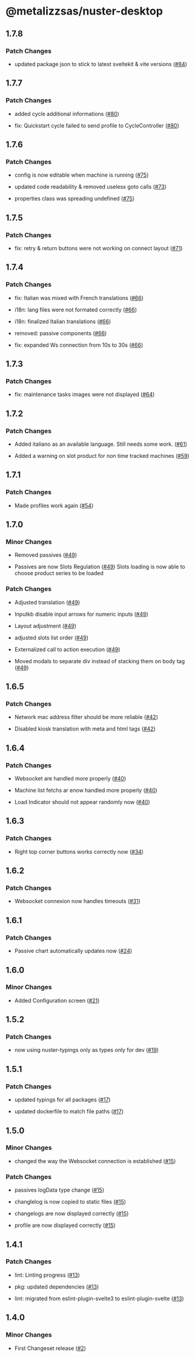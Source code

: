 # @metalizzsas/nuster-desktop

## 1.7.8

### Patch Changes

- updated package json to stick to latest sveltekit & vite versions ([#84](https://github.com/metalizzsas/NusterKit/pull/84))

## 1.7.7

### Patch Changes

- added cycle additional informations ([#80](https://github.com/metalizzsas/NusterKit/pull/80))

- fix: Quickstart cycle failed to send profile to CycleController ([#80](https://github.com/metalizzsas/NusterKit/pull/80))

## 1.7.6

### Patch Changes

- config is now editable when machine is running ([#75](https://github.com/metalizzsas/NusterKit/pull/75))

- updated code readability & removed useless goto calls ([#73](https://github.com/metalizzsas/NusterKit/pull/73))

- properties class was spreading undefined ([#75](https://github.com/metalizzsas/NusterKit/pull/75))

## 1.7.5

### Patch Changes

- fix: retry & return buttons were not working on connect layout ([#71](https://github.com/metalizzsas/NusterKit/pull/71))

## 1.7.4

### Patch Changes

- fix: Italian was mixed with French translations ([#66](https://github.com/metalizzsas/NusterKit/pull/66))

- i18n: lang files were not formated correctly ([#66](https://github.com/metalizzsas/NusterKit/pull/66))

- i18n: finalized Italian translations ([#66](https://github.com/metalizzsas/NusterKit/pull/66))

- removed: passive components ([#66](https://github.com/metalizzsas/NusterKit/pull/66))

- fix: expanded Ws connection from 10s to 30s ([#66](https://github.com/metalizzsas/NusterKit/pull/66))

## 1.7.3

### Patch Changes

- fix: maintenance tasks images were not displayed ([#64](https://github.com/metalizzsas/NusterKit/pull/64))

## 1.7.2

### Patch Changes

- Added italiano as an available language. Still needs some work. ([#61](https://github.com/metalizzsas/NusterKit/pull/61))

- Added a warning on slot product for non time tracked machines ([#59](https://github.com/metalizzsas/NusterKit/pull/59))

## 1.7.1

### Patch Changes

- Made profiles work again ([#54](https://github.com/metalizzsas/NusterKit/pull/54))

## 1.7.0

### Minor Changes

- Removed passives ([#49](https://github.com/metalizzsas/NusterKit/pull/49))

- Passives are now Slots Regulation ([#49](https://github.com/metalizzsas/NusterKit/pull/49))
  Slots loading is now able to choose product series to be loaded

### Patch Changes

- Adjusted translation ([#49](https://github.com/metalizzsas/NusterKit/pull/49))

- Inputkb disable input arrows for numeric inputs ([#49](https://github.com/metalizzsas/NusterKit/pull/49))

- Layout adjustment ([#49](https://github.com/metalizzsas/NusterKit/pull/49))

- adjusted slots list order ([#49](https://github.com/metalizzsas/NusterKit/pull/49))

- Externalized call to action execution ([#49](https://github.com/metalizzsas/NusterKit/pull/49))

- Moved modals to separate div instead of stacking them on body tag ([#49](https://github.com/metalizzsas/NusterKit/pull/49))

## 1.6.5

### Patch Changes

- Network mac address filter should be more reliable ([#42](https://github.com/metalizzsas/NusterKit/pull/42))

- Disabled kiosk translation with meta and html tags ([#42](https://github.com/metalizzsas/NusterKit/pull/42))

## 1.6.4

### Patch Changes

- Websocket are handled more properly ([#40](https://github.com/metalizzsas/NusterKit/pull/40))

- Machine list fetchs ar enow handled more properly ([#40](https://github.com/metalizzsas/NusterKit/pull/40))

- Load Indicator should not appear randomly now ([#40](https://github.com/metalizzsas/NusterKit/pull/40))

## 1.6.3

### Patch Changes

- Right top corner buttons works correctly now ([#34](https://github.com/metalizzsas/NusterKit/pull/34))

## 1.6.2

### Patch Changes

- Websocket connexion now handles timeouts ([#31](https://github.com/metalizzsas/NusterKit/pull/31))

## 1.6.1

### Patch Changes

- Passive chart automatically updates now ([#24](https://github.com/metalizzsas/NusterKit/pull/24))

## 1.6.0

### Minor Changes

- Added Configuration screen ([#21](https://github.com/metalizzsas/NusterKit/pull/21))

## 1.5.2

### Patch Changes

- now using nuster-typings only as types only for dev ([#19](https://github.com/metalizzsas/NusterKit/pull/19))

## 1.5.1

### Patch Changes

- updated typings for all packages ([#17](https://github.com/metalizzsas/NusterKit/pull/17))

- updated dockerfile to match file paths ([#17](https://github.com/metalizzsas/NusterKit/pull/17))

## 1.5.0

### Minor Changes

- changed the way the Websocket connection is established ([#15](https://github.com/metalizzsas/NusterKit/pull/15))

### Patch Changes

- passives logData type change ([#15](https://github.com/metalizzsas/NusterKit/pull/15))

- changlelog is now copied to static files ([#15](https://github.com/metalizzsas/NusterKit/pull/15))

- changelogs are now displayed correctly ([#15](https://github.com/metalizzsas/NusterKit/pull/15))

- profile are now displayed correctly ([#15](https://github.com/metalizzsas/NusterKit/pull/15))

## 1.4.1

### Patch Changes

- lint: Linting progress ([#13](https://github.com/metalizzsas/NusterKit/pull/13))

- pkg: updated dependencies ([#13](https://github.com/metalizzsas/NusterKit/pull/13))

- lint: migrated from eslint-plugin-svelte3 to eslint-plugin-svelte ([#13](https://github.com/metalizzsas/NusterKit/pull/13))

## 1.4.0

### Minor Changes

- First Changeset release ([#2](https://github.com/metalizzsas/NusterKit/pull/2))

